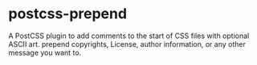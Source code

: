 # postcss-prepend
A PostCSS plugin to add comments to the start of CSS files with optional ASCII art. prepend copyrights, License, author information, or any other message you want to.
